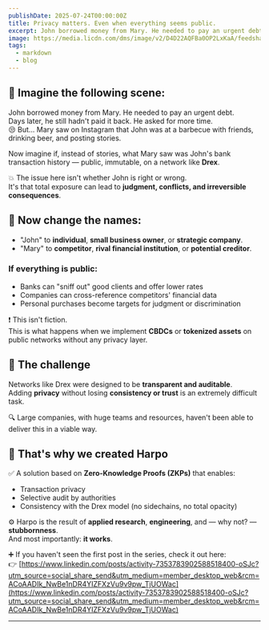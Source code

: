 ```yaml
---
publishDate: 2025-07-24T00:00:00Z
title: Privacy matters. Even when everything seems public.
excerpt: John borrowed money from Mary. He needed to pay an urgent debt. Days later, he still hadn't paid it back. He asked for more time.
image: https://media.licdn.com/dms/image/v2/D4D22AQFBa0OP2LxKaA/feedshare-shrink_800/B4DZg8cenUHAB4-/0/1753360761265?e=1756944000&v=beta&t=9fVGlKfYV5gsZHivNaOzpcSwbw27jMSLxFprK64m8xw
tags:
  - markdown
  - blog
---
```

## 🔎 Imagine the following scene:

John borrowed money from Mary. He needed to pay an urgent debt.  
Days later, he still hadn't paid it back. He asked for more time.  
😒 But... Mary saw on Instagram that John was at a barbecue with friends, drinking beer, and posting stories.  

Now imagine if, instead of stories, what Mary saw was John's bank transaction history — public, immutable, on a network like **Drex**.  

💥 The issue here isn't whether John is right or wrong.  
It's that total exposure can lead to **judgment, conflicts, and irreversible consequences**.

## 🏦 Now change the names:

- "John" to **individual**, **small business owner**, or **strategic company**.  
- "Mary" to **competitor**, **rival financial institution**, or **potential creditor**.

### If everything is public:

- Banks can "sniff out" good clients and offer lower rates  
- Companies can cross-reference competitors' financial data  
- Personal purchases become targets for judgment or discrimination  

❗ This isn't fiction.  
This is what happens when we implement **CBDCs** or **tokenized assets** on public networks without any privacy layer.

## 🔐 The challenge

Networks like Drex were designed to be **transparent and auditable**.  
Adding **privacy** without losing **consistency or trust** is an extremely difficult task.  

🔍 Large companies, with huge teams and resources, haven't been able to deliver this in a viable way.

## 🎯 That's why we created Harpo

✅ A solution based on **Zero-Knowledge Proofs (ZKPs)** that enables:

- Transaction privacy  
- Selective audit by authorities  
- Consistency with the Drex model (no sidechains, no total opacity)

⚙️ Harpo is the result of **applied research**, **engineering**, and — why not? — **stubbornness**.  
And most importantly: **it works**.

➕ If you haven't seen the first post in the series, check it out here:  
👉 [https://www.linkedin.com/posts/activity-7353783902588518400-oSJc?utm_source=social_share_send&utm_medium=member_desktop_web&rcm=ACoAADIk_NwBe1nDR4YIZFXzVu9v9pw_TjUOWac](https://www.linkedin.com/posts/activity-7353783902588518400-oSJc?utm_source=social_share_send&utm_medium=member_desktop_web&rcm=ACoAADIk_NwBe1nDR4YIZFXzVu9v9pw_TjUOWac)

---
